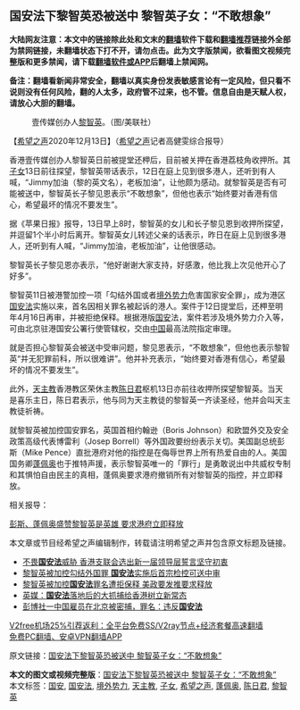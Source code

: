  <h2>国安法下黎智英恐被送中 黎智英子女：“不敢想象”</h2> <p class="notice"><b>大陆网友注意：本文中的链接除此处和文末的<a href="https://github.com/bannedbook/fanqiang" >翻墙</a>软件下载和<a href="https://github.com/killgcd/justmysocks/blob/master/README.md">翻墙推荐</a>链接外全部为禁网链接，未翻墙状态下打不开，请勿点击。此为文字版禁闻，欲看图文视频完整版和更多禁闻，请下载<a href="https://github.com/bannedbook/fanqiang">翻墙软件或APP</a>后翻墙上禁闻网。</p><p>备注：翻墙看新闻非常安全，翻墙以真实身份发表敏感言论有一定风险，但只看不说则没有任何风险，翻的人太多，政府管不过来，也不管。信息自由是天赋人权，请放心大胆的翻墙。</b></p>  <div class="entry"> <figure><figcaption>壹传媒创办人<a href="https://www.bannedbook.org/bnews/tag/%e9%bb%8e%e6%99%ba%e8%8b%b1/" class="st_tag internal_tag" rel="tag" title="标签 黎智英 下的日志">黎智英</a>。（图/美联社）</figcaption></figure> <p>【<span class='wp_keywordlink_affiliate'><a href="https://www.soundofhope.org" title="希望之声" target="_blank">希望之声</a></span>2020年12月13日】（<a href="https://www.bannedbook.org/bnews/tag/%e5%b8%8c%e6%9c%9b%e4%b9%8b%e5%a3%b0/" class="st_tag internal_tag" rel="tag" title="标签 希望之声 下的日志">希望之声</a>记者高健雯综合报导）</p> <p>香港壹传媒创办人黎智英日前被提堂还柙后，目前被关押在香港荔枝角收押所。其<a href="https://www.bannedbook.org/bnews/tag/%E5%AD%90%E5%A5%B3/" class="st_tag internal_tag" rel="tag" title="标签 子女 下的日志">子女</a>13日前往探望，黎智英带话表示，12日在庭上见到很多港人，还听到有人喊，“Jimmy加油（黎的英文名），老板加油”，让他颇为感动。就黎智英是否有可能被送中，黎智英长子黎见恩表示“不敢想象”，但他也表示“始终要对香港有信心，希望最坏的情况不要发生”。</p> <p>据《苹果日报》报导，13日早上8时，黎智英的女儿和长子黎见恩到收押所探望，并逗留1个半小时后离开。黎智英女儿转述父亲的话表示，昨日在庭上见到很多港人，还听到有人喊，“Jimmy加油，老板加油”，让他很感动。</p> <p>黎智英长子黎见恩亦表示，“他好谢谢大家支持，好感激，他比我上次见他开心了好多”。</p>  <p>黎智英11日被港警加控一项「勾结外国或者<a href="https://www.bannedbook.org/bnews/tag/%e5%a2%83%e5%a4%96%e5%8a%bf%e5%8a%9b/" class="st_tag internal_tag" rel="tag" title="标签 境外势力 下的日志">境外势力</a>危害国家安全罪」，成为港区<a href="https://www.bannedbook.org/bnews/tag/%e5%9b%bd%e5%ae%89%e6%b3%95/" class="st_tag internal_tag" rel="tag" title="标签 国安法 下的日志">国安法</a>实施以来，首名因相关罪名被起诉的港人。案件于12日提堂后，还柙至明年4月16日再审，并被拒绝保释。根据港版<a href="https://www.bannedbook.org/bnews/tag/%E5%9B%BD%E5%AE%89/" class="st_tag internal_tag" rel="tag" title="标签 国安 下的日志">国安</a>法，案件若涉及境外势力介入等，可由北京驻港国安公署行使管辖权，交由<span class='wp_keywordlink_affiliate'><a href="https://www.bannedbook.org/" title="中国" target="_blank">中国</a></span>最高法院指定审理。</p> <p>就是否担心黎智英会被送中受审问题，黎见恩表示，“不敢想象”，但他也表示黎智英“并无犯罪前科，所以很难讲”。他并补充表示，“始终要对香港有信心，希望最坏的情况不要发生”。</p> <p>此外，<a href="https://www.bannedbook.org/bnews/tag/%e5%a4%a9%e4%b8%bb%e6%95%99/" class="st_tag internal_tag" rel="tag" title="标签 天主教 下的日志">天主教</a>香港教区荣休主教<a href="https://www.bannedbook.org/bnews/tag/%E9%99%88%E6%97%A5%E5%90%9B/" class="st_tag internal_tag" rel="tag" title="标签 陈日君 下的日志">陈日君</a>枢机13日亦前往收押所探望黎智英。当天是喜乐主日，陈日君表示，他与同为天主教徒的黎智英一齐读圣经，他并会叫天主教徒祈祷。</p> <p>就黎智英被加控国安罪名，英国首相约翰逊（Boris Johnson）和欧盟外交及安全政策高级代表博雷利（Josep Borrell）等外国政要纷纷表示关切。美国副总统彭斯（Mike Pence）直批港府对他的指控是在侮辱世界上所有热爱自由的人。美国国务卿<a href="https://www.bannedbook.org/bnews/tag/%E8%93%AC%E4%BD%A9%E5%A5%A5/" class="st_tag internal_tag" rel="tag" title="标签 蓬佩奥 下的日志">蓬佩奥</a>也于推特声援，表示黎智英唯一的「罪行」是勇敢说出中共威权专制和其惧怕自由民主的真相，蓬佩奥要求港府撤销所有对黎智英的指控，并立即释放。</p>  <p>相关报导：</p> <p><a href="https://www.soundofhope.org/post/453004">彭斯、蓬佩奥盛赞黎智英是英雄 要求港府立即释放</a></p> <p>本文章或节目经希望之声编辑制作，转载请注明希望之声并包含原文标题及链接。</p> <ul class='op-related-articles' title='相关阅读'> <li><a href='https://www.bannedbook.org/bnews/headline/20201214/1447236.html' target='_blank'>不畏<b>国安法</b>威胁 香港支联会选出新一届领导层誓言坚守初衷</a></li> <li><a href='https://www.bannedbook.org/bnews/headline/20201213/1446637.html' target='_blank'>黎智英被加控勾结外国罪 <b>国安法</b>实施后首宗检控可送中审</a></li> <li><a href='https://www.bannedbook.org/bnews/headline/20201212/1446531.html' target='_blank'>黎智英被加控<b>国安法</b>罪名遭拒保释 美政要发推要求释放</a></li> <li><a href='https://www.bannedbook.org/bnews/comments/20201212/1446278.html' target='_blank'>英媒：<b>国安法</b>落地后的大抓捕给香港树立新常态</a></li> <li><a href='https://www.bannedbook.org/bnews/headline/20201212/1446019.html' target='_blank'>彭博社一中国雇员在北京被密捕，罪名：违反<b>国安法</b></a></li> </ul> <p class="texttj"> <a href="https://www.bannedbook.org/forum23/topic22702.html" target="_blank">V2free机场25%引荐返利：全平台免费SS/V2ray节点+经济套餐高速翻墙</a><br/> <a href="https://github.com/bannedbook/fanqiang/wiki/%E7%A6%81%E9%97%BB%E7%BD%91%E5%AE%89%E5%8D%93%E7%BF%BB%E5%A2%99%E6%96%B0%E9%97%BBAPP" target="_blank">免费PC翻墙、安卓VPN翻墙APP</a></p><p>原文链接：<a class="src_link"  href="https://www.soundofhope.org/post/453322" target="_blank">国安法下黎智英恐被送中 黎智英子女：“不敢想象”</a></p> <a name='sharetosocial'></a>       <div><b>本文的图文或视频完整版</b>：<a href='https://www.bannedbook.org/bnews/comments/20201214/1447389.html'>国安法下黎智英恐被送中 黎智英子女：“不敢想象”</a></div>  </div><!--END ENTRY--> <div class="postfooter"> <div>本文标签：<a href="https://www.bannedbook.org/bnews/tag/%E5%9B%BD%E5%AE%89/" rel="tag">国安</a>, <a href="https://www.bannedbook.org/bnews/tag/%e5%9b%bd%e5%ae%89%e6%b3%95/" rel="tag">国安法</a>, <a href="https://www.bannedbook.org/bnews/tag/%e5%a2%83%e5%a4%96%e5%8a%bf%e5%8a%9b/" rel="tag">境外势力</a>, <a href="https://www.bannedbook.org/bnews/tag/%e5%a4%a9%e4%b8%bb%e6%95%99/" rel="tag">天主教</a>, <a href="https://www.bannedbook.org/bnews/tag/%E5%AD%90%E5%A5%B3/" rel="tag">子女</a>, <a href="https://www.bannedbook.org/bnews/tag/%e5%b8%8c%e6%9c%9b%e4%b9%8b%e5%a3%b0/" rel="tag">希望之声</a>, <a href="https://www.bannedbook.org/bnews/tag/%E8%93%AC%E4%BD%A9%E5%A5%A5/" rel="tag">蓬佩奥</a>, <a href="https://www.bannedbook.org/bnews/tag/%E9%99%88%E6%97%A5%E5%90%9B/" rel="tag">陈日君</a>, <a href="https://www.bannedbook.org/bnews/tag/%e9%bb%8e%e6%99%ba%e8%8b%b1/" rel="tag">黎智英</a></div>  </div><!--END POSTFOOTER--> 